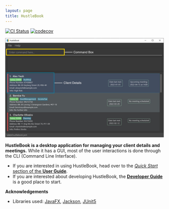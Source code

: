 ```yaml
---
layout: page
title: HustleBook
---
```


[![CI Status](https://github.com/AY2122S2-CS2103T-W15-2/tp/workflows/Java%20CI/badge.svg)](https://github.com/AY2122S2-CS2103T-W15-2/tp/actions)
[![codecov](https://codecov.io/gh/AY2122S2-CS2103T-W15-2/tp/branch/master/graph/badge.svg?token=UG0JE13IYP)](https://codecov.io/gh/AY2122S2-CS2103T-W15-2/tp)

![Ui](images/Ui.png)

**HustleBook is a desktop application for managing your client details and meetings.** While it has a GUI, most of the user interactions is done through the CLI (Command Line Interface).

* If you are interested in using HustleBook, head over to the [_Quick Start_ section of the **User Guide**](UserGuide.html#quick-start).
* If you are interested about developing HustleBook, the [**Developer Guide**](DeveloperGuide.html) is a good place to start.


**Acknowledgements**

* Libraries used: [JavaFX](https://openjfx.io/), [Jackson](https://github.com/FasterXML/jackson), [JUnit5](https://github.com/junit-team/junit5)
